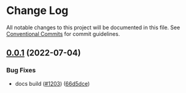 # Change Log

All notable changes to this project will be documented in this file.
See [Conventional Commits](https://conventionalcommits.org) for commit guidelines.

## [0.0.1](https://github.com/standardnotes/app/compare/@standardnotes/docs@0.1.0...@standardnotes/docs@0.0.1) (2022-07-04)

### Bug Fixes

* docs build ([#1203](https://github.com/standardnotes/app/issues/1203)) ([66d5dce](https://github.com/standardnotes/app/commit/66d5dce5e17674e70b24a6d780afde5cfb863715))
